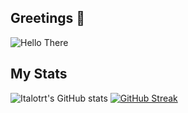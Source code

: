 ## Greetings 👋

<img src="[https://rishavanand.github.io/static/images/greetings.gif](https://www.google.com/url?sa=i&url=https%3A%2F%2Fwww.primogif.com%2Fp%2FpLiyRPqPyxy7e&psig=AOvVaw2P-aTLgDxSi0RnqUFk2udv&ust=1679340523834000&source=images&cd=vfe&ved=0CAwQjRxqFwoTCPDnvY3d6P0CFQAAAAAdAAAAABAe)" alt="Hello There" align=center size=225x170>

## My Stats

![Italotrt's GitHub stats](https://github-readme-stats.vercel.app/api?username=italotrt&show_icons=true&theme=dracula&hide_border=true)
[![GitHub Streak](http://github-readme-streak-stats.herokuapp.com?user=italotrt&theme=dracula&hide_border=true&date_format=j%20M%5B%20Y%5D)](https://git.io/streak-stats)
